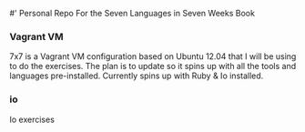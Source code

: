 #' Personal Repo For the Seven Languages in Seven Weeks Book

### Vagrant VM
7x7 is a Vagrant VM configuration based on Ubuntu 12.04 that I will be using to do the exercises.
The plan is to update so it spins up with all the tools and languages pre-installed.
Currently spins up with Ruby & Io installed.

### io
Io exercises
